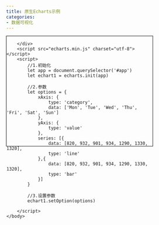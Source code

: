 ```yaml
---
title: 原生Echarts示例
categories:
- 数据可视化
---
```

<!DOCTYPE html>
<html lang="en" dir="ltr">
    <head>
        <meta charset="utf-8">
        <title></title>
        <style media="screen">
            #app {width:400px;height:300px;border:1px solid black;}
        </style>
    </head>
    <body>
        <div id="app">

        </div>
        <script src="echarts.min.js" charset="utf-8"></script>
        <script>
            //1.初始化
            let app = document.querySelector('#app')
            let echart1 = echarts.init(app)

            //2.参数
            let options = {
                xAxis: {
                    type: 'category',
                    data: ['Mon', 'Tue', 'Wed', 'Thu', 'Fri', 'Sat', 'Sun']
                },
                yAxis: {
                    type: 'value'
                },
                series: [{
                    data: [820, 932, 901, 934, 1290, 1330, 1320],
                    type: 'line'
                },{
                    data: [820, 932, 901, 934, 1290, 1330, 1320],
                    type: 'bar'
                }]
            }

            //3.设置参数
            echart1.setOption(options)

        </script>
    </body>
</html>

<!-- lang="en" 表示使用英文  dir="ltr"表示布局是从左到右，rtl是从右到左 -->
<!-- id选择器使用'#'，class选择器使用'.' -->
<!-- option是echarts中图形的属性，可以多种不同类型的图形叠加 -->
